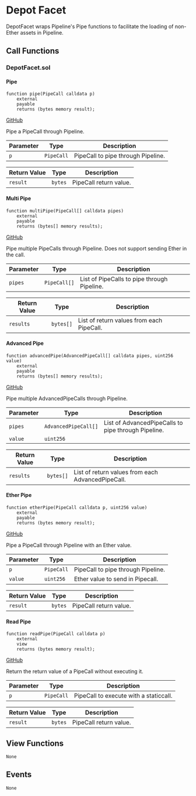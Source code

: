 # Depot Facet

DepotFacet wraps Pipeline's Pipe functions to facilitate the loading of non-Ether assets in Pipeline.

## Call Functions

### DepotFacet.sol

#### Pipe

```solidity
function pipe(PipeCall calldata p)
    external
    payable
    returns (bytes memory result);
```
[GitHub](https://github.com/BeanstalkFarms/Beanstalk/blob/fd132ae4eda02e502441c3d28d04ad2c21b4e339/protocol/contracts/farm/facets/DepotFacet.sol#L28)

Pipe a PipeCall through Pipeline.

| Parameter | Type       | Description                        |
|-----------|------------|------------------------------------|
| `p`       | `PipeCall` | PipeCall to pipe through Pipeline. |

| Return Value | Type    | Description            |
|--------------|---------|------------------------|
| `result`     | `bytes` | PipeCall return value. |

#### Multi Pipe

```solidity
function multiPipe(PipeCall[] calldata pipes)
    external
    payable
    returns (bytes[] memory results);
```
[GitHub](https://github.com/BeanstalkFarms/Beanstalk/blob/fd132ae4eda02e502441c3d28d04ad2c21b4e339/protocol/contracts/farm/facets/DepotFacet.sol#L42)

Pipe multiple PipeCalls through Pipeline. Does not support sending Ether in the call.

| Parameter | Type         | Description                                 |
|-----------|--------------|---------------------------------------------|
| `pipes`   | `PipeCall[]` | List of PipeCalls to pipe through Pipeline. |

| Return Value | Type      | Description                               |
|--------------|-----------|-------------------------------------------|
| `results`    | `bytes[]` | List of return values from each PipeCall. |

#### Advanced Pipe

```solidity
function advancedPipe(AdvancedPipeCall[] calldata pipes, uint256 value)
    external
    payable
    returns (bytes[] memory results);
```
[GitHub](https://github.com/BeanstalkFarms/Beanstalk/blob/fd132ae4eda02e502441c3d28d04ad2c21b4e339/protocol/contracts/farm/facets/DepotFacet.sol#L55)

Pipe multiple AdvancedPipeCalls through Pipeline.

| Parameter | Type                 | Description                                         |
|-----------|----------------------|-----------------------------------------------------|
| `pipes`   | `AdvancedPipeCall[]` | List of AdvancedPipeCalls to pipe through Pipeline. |
| `value`   | `uint256`            |                                                     |

| Return Value | Type      | Description                                       |
|--------------|-----------|---------------------------------------------------|
| `results`    | `bytes[]` | List of return values from each AdvancedPipeCall. |

#### Ether Pipe

```solidity
function etherPipe(PipeCall calldata p, uint256 value)
    external
    payable
    returns (bytes memory result);
```
[GitHub](https://github.com/BeanstalkFarms/Beanstalk/blob/fd132ae4eda02e502441c3d28d04ad2c21b4e339/protocol/contracts/farm/facets/DepotFacet.sol#L70)

Pipe a PipeCall through Pipeline with an Ether value.

| Parameter | Type       | Description                        |
|-----------|------------|------------------------------------|
| `p`       | `PipeCall` | PipeCall to pipe through Pipeline. |
| `value`   | `uint256`  | Ether value to send in Pipecall.   |

| Return Value | Type    | Description            |
|--------------|---------|------------------------|
| `result`     | `bytes` | PipeCall return value. |

#### Read Pipe

```solidity
function readPipe(PipeCall calldata p)
    external
    view
    returns (bytes memory result);
```
[GitHub](https://github.com/BeanstalkFarms/Beanstalk/blob/fd132ae4eda02e502441c3d28d04ad2c21b4e339/protocol/contracts/farm/facets/DepotFacet.sol#L84)

Return the return value of a PipeCall without executing it.

| Parameter | Type       | Description                            |
|-----------|------------|----------------------------------------|
| `p`       | `PipeCall` | PipeCall to execute with a staticcall. |

| Return Value | Type    | Description            |
|--------------|---------|------------------------|
| `result`     | `bytes` | PipeCall return value. |

## View Functions

```
None
```

## Events

```
None
```
